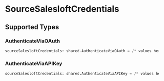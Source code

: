 # SourceSalesloftCredentials


## Supported Types

### AuthenticateViaOAuth

```python
sourceSalesloftCredentials: shared.AuthenticateViaOAuth = /* values here */
```

### AuthenticateViaAPIKey

```python
sourceSalesloftCredentials: shared.AuthenticateViaAPIKey = /* values here */
```

